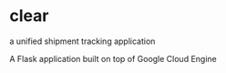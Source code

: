 # clear
a unified shipment tracking application

A Flask application built on top of Google Cloud Engine
